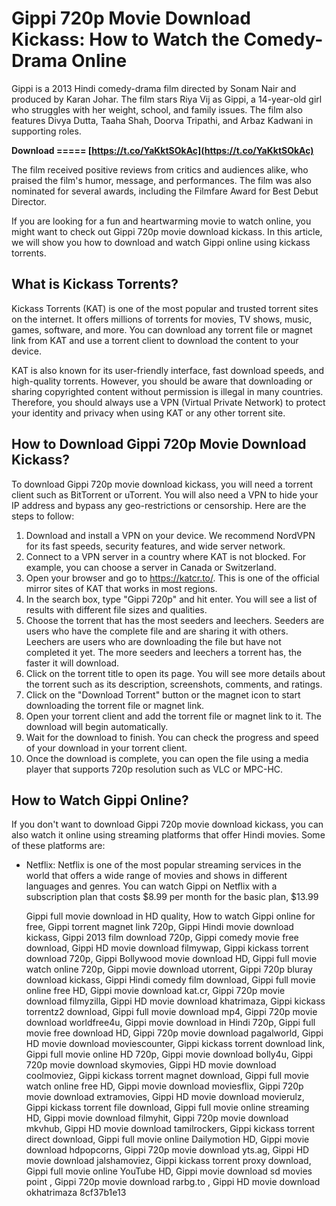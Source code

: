 
 
# Gippi 720p Movie Download Kickass: How to Watch the Comedy-Drama Online
 
Gippi is a 2013 Hindi comedy-drama film directed by Sonam Nair and produced by Karan Johar. The film stars Riya Vij as Gippi, a 14-year-old girl who struggles with her weight, school, and family issues. The film also features Divya Dutta, Taaha Shah, Doorva Tripathi, and Arbaz Kadwani in supporting roles.
 
**Download ===== [https://t.co/YaKktSOkAc](https://t.co/YaKktSOkAc)**


 
The film received positive reviews from critics and audiences alike, who praised the film's humor, message, and performances. The film was also nominated for several awards, including the Filmfare Award for Best Debut Director.
 
If you are looking for a fun and heartwarming movie to watch online, you might want to check out Gippi 720p movie download kickass. In this article, we will show you how to download and watch Gippi online using kickass torrents.
 
## What is Kickass Torrents?
 
Kickass Torrents (KAT) is one of the most popular and trusted torrent sites on the internet. It offers millions of torrents for movies, TV shows, music, games, software, and more. You can download any torrent file or magnet link from KAT and use a torrent client to download the content to your device.
 
KAT is also known for its user-friendly interface, fast download speeds, and high-quality torrents. However, you should be aware that downloading or sharing copyrighted content without permission is illegal in many countries. Therefore, you should always use a VPN (Virtual Private Network) to protect your identity and privacy when using KAT or any other torrent site.
 
## How to Download Gippi 720p Movie Download Kickass?
 
To download Gippi 720p movie download kickass, you will need a torrent client such as BitTorrent or uTorrent. You will also need a VPN to hide your IP address and bypass any geo-restrictions or censorship. Here are the steps to follow:
 
1. Download and install a VPN on your device. We recommend NordVPN for its fast speeds, security features, and wide server network.
2. Connect to a VPN server in a country where KAT is not blocked. For example, you can choose a server in Canada or Switzerland.
3. Open your browser and go to https://katcr.to/. This is one of the official mirror sites of KAT that works in most regions.
4. In the search box, type "Gippi 720p" and hit enter. You will see a list of results with different file sizes and qualities.
5. Choose the torrent that has the most seeders and leechers. Seeders are users who have the complete file and are sharing it with others. Leechers are users who are downloading the file but have not completed it yet. The more seeders and leechers a torrent has, the faster it will download.
6. Click on the torrent title to open its page. You will see more details about the torrent such as its description, screenshots, comments, and ratings.
7. Click on the "Download Torrent" button or the magnet icon to start downloading the torrent file or magnet link.
8. Open your torrent client and add the torrent file or magnet link to it. The download will begin automatically.
9. Wait for the download to finish. You can check the progress and speed of your download in your torrent client.
10. Once the download is complete, you can open the file using a media player that supports 720p resolution such as VLC or MPC-HC.

## How to Watch Gippi Online?
 
If you don't want to download Gippi 720p movie download kickass, you can also watch it online using streaming platforms that offer Hindi movies. Some of these platforms are:

- Netflix: Netflix is one of the most popular streaming services in the world that offers a wide range of movies and shows in different languages and genres. You can watch Gippi on Netflix with a subscription plan that costs $8.99 per month for the basic plan, $13.99

    Gippi full movie download in HD quality,  How to watch Gippi online for free,  Gippi torrent magnet link 720p,  Gippi Hindi movie download kickass,  Gippi 2013 film download 720p,  Gippi comedy movie free download,  Gippi HD movie download filmywap,  Gippi kickass torrent download 720p,  Gippi Bollywood movie download HD,  Gippi full movie watch online 720p,  Gippi movie download utorrent,  Gippi 720p bluray download kickass,  Gippi Hindi comedy film download,  Gippi full movie online free HD,  Gippi movie download kat.cr,  Gippi 720p movie download filmyzilla,  Gippi HD movie download khatrimaza,  Gippi kickass torrentz2 download,  Gippi full movie download mp4,  Gippi 720p movie download worldfree4u,  Gippi movie download in Hindi 720p,  Gippi full movie free download HD,  Gippi 720p movie download pagalworld,  Gippi HD movie download moviescounter,  Gippi kickass torrent download link,  Gippi full movie online HD 720p,  Gippi movie download bolly4u,  Gippi 720p movie download skymovies,  Gippi HD movie download coolmoviez,  Gippi kickass torrent magnet download,  Gippi full movie watch online free HD,  Gippi movie download moviesflix,  Gippi 720p movie download extramovies,  Gippi HD movie download movierulz,  Gippi kickass torrent file download,  Gippi full movie online streaming HD,  Gippi movie download filmyhit,  Gippi 720p movie download mkvhub,  Gippi HD movie download tamilrockers,  Gippi kickass torrent direct download,  Gippi full movie online Dailymotion HD,  Gippi movie download hdpopcorns,  Gippi 720p movie download yts.ag,  Gippi HD movie download jalshamoviez,  Gippi kickass torrent proxy download,  Gippi full movie online YouTube HD,  Gippi movie download sd movies point ,  Gippi 720p movie download rarbg.to ,  Gippi HD movie download okhatrimaza
 8cf37b1e13


